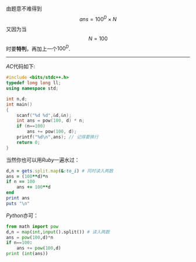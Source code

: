 由题意不难得到
$$
ans = 100^D\times N
$$
又因为当
$$
N=100
$$
时要**特判**，再加上一个$100^D$.
****
$AC$代码如下:
```cpp
#include <bits/stdc++.h>
typedef long long ll;
using namespace std;

int n,d; 
int main()
{
    scanf("%d %d",&d,&n);
    int ans = pow(100, d) * n;
    if (n==100) 
        ans += pow(100, d);
    printf("%d\n",ans); // 记得要换行
    return 0;
}
```
当然你也可以用$Ruby$一遍水过：
```ruby
d,n = gets.split.map(&:to_i) # 同时读入两数
ans = (100**d)*n
if n == 100
    ans += 100**d
end
print ans
puts "\n"
```
$Python$亦可：
```python
from math import pow
d,n = map(int,input().split()) # 读入两数
ans = pow(100,d)*n
if n==100:
	ans += pow(100,d)
print (int(ans))
```
